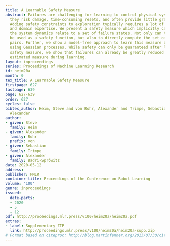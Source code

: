 ```yaml
---
title: A Learnable Safety Measure
abstract: Failures are challenging for learning to control physical systems since
  they risk damage, time-consuming resets, and often provide little gradient information.
  Adding safety constraints to exploration typically requires a lot of prior knowledge
  and domain expertise. We present a safety measure which implicitly captures how
  the system dynamics relate to a set of failure states. Not only can this measure
  be used as a safety function, but also to directly compute the set of safe state-action
  pairs. Further, we show a model-free approach to learn this measure by active sampling
  using Gaussian processes. While safety can only be guaranteed after learning the
  safety measure, we show that failures can already be greatly reduced by using the
  estimated measure during learning.
layout: inproceedings
series: Proceedings of Machine Learning Research
id: heim20a
month: 0
tex_title: A Learnable Safety Measure
firstpage: 627
lastpage: 639
page: 627-639
order: 627
cycles: false
bibtex_author: Heim, Steve and von Rohr, Alexander and Trimpe, Sebastian and Badri-Spr\"owitz,
  Alexander
author:
- given: Steve
  family: Heim
- given: Alexander
  family: Rohr
  prefix: von
- given: Sebastian
  family: Trimpe
- given: Alexander
  family: Badri-Spröwitz
date: 2020-05-12
address: 
publisher: PMLR
container-title: Proceedings of the Conference on Robot Learning
volume: '100'
genre: inproceedings
issued:
  date-parts:
  - 2020
  - 5
  - 12
pdf: http://proceedings.mlr.press/v100/heim20a/heim20a.pdf
extras:
- label: Supplementary ZIP
  link: http://proceedings.mlr.press/v100/heim20a/heim20a-supp.zip
# Format based on citeproc: http://blog.martinfenner.org/2013/07/30/citeproc-yaml-for-bibliographies/
---
```

